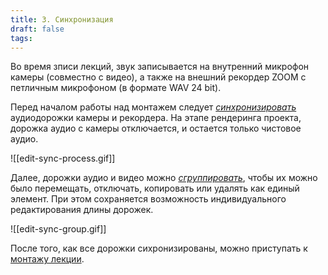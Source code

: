 ```yaml
---
title: 3. Синхронизация
draft: false
tags:
---
```

Во время зписи лекций, звук записывается на внутренний микрофон камеры (совместно с видео), а также на внешний рекордер ZOOM с петличным микрофоном (в формате WAV 24 bit). 

Перед началом работы над монтажем следует [*синхронизировать*](https://helpx.adobe.com/premiere-pro/using/synchronizing-audio-video-merge-clips.html#:~:text=merging%20the%20clips.-,Synchronize%20clips%20in%20the%20Timeline%20panel,-Synchronizing%20clips%20aligns) аудиодорожки камеры и рекордера. На этапе рендеринга проекта, дорожка аудио с камеры отключается, и остается только чистовое аудио. 

![[edit-sync-process.gif]]

Далее, дорожки аудио и видео можно [*сгруппировать*](https://helpx.adobe.com/ru/premiere-elements/using/grouping-linking-disabling-clips.html), чтобы их можно было перемещать, отключать, копировать или удалять как единый элемент. При этом сохраняется возможность индивидуального редактирования длины дорожек. 

![[edit-sync-group.gif]]

После того, как все дорожки сихронизированы, можно приступать к [монтажу лекции](Монтаж.md#Ход%20монтажа).